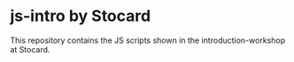 # js-intro by Stocard

This repository contains the JS scripts shown in the introduction-workshop at Stocard.